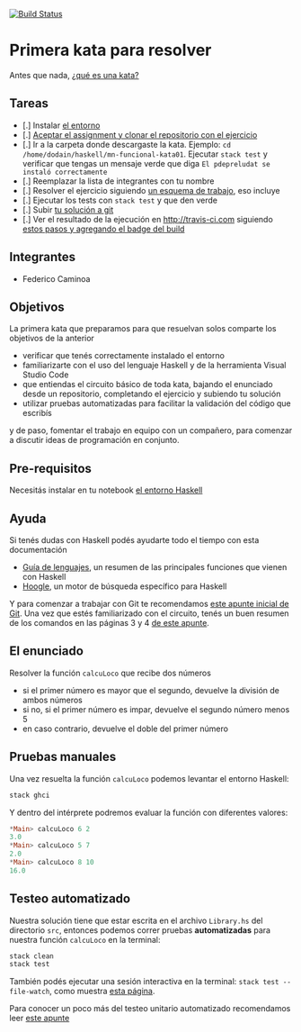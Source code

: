 [![Build Status](https://travis-ci.com/pdep-mn-utn/kata-funcional-01-mn-FedericoCaminoa.svg?token=MBMKqBcpzwHm1TL1k626&branch=master)](https://travis-ci.com/pdep-mn-utn/kata-funcional-01-mn-FedericoCaminoa)

# Primera kata para resolver

Antes que nada, [¿qué es una kata?](https://github.com/pdep-utn/enunciados-miercoles-noche/blob/master/pages/katas/katas.md)

## Tareas

- [.] Instalar [el entorno](https://github.com/pdep-utn/enunciados-miercoles-noche/blob/master/pages/haskell/entorno.md)
- [.] [Aceptar el assignment y clonar el repositorio con el ejercicio](https://github.com/pdep-utn/enunciados-miercoles-noche/blob/master/pages/katas/katas-guia.md)
- [.] Ir a la carpeta donde descargaste la kata. Ejemplo: `cd /home/dodain/haskell/mn-funcional-kata01`. Ejecutar `stack test` y verificar que tengas un mensaje verde que diga `El pdepreludat se instaló correctamente`
- [.] Reemplazar la lista de integrantes con tu nombre
- [.] Resolver el ejercicio siguiendo [un esquema de trabajo](https://github.com/pdep-utn/enunciados-miercoles-noche/blob/master/pages/haskell/trabajo.md), eso incluye
- [.] Ejecutar los tests con `stack test` y que den verde
- [.] Subir [tu solución a git](https://github.com/pdep-utn/enunciados-miercoles-noche/blob/master/pages/git/resolverConflictos.md)
- [.] Ver el resultado de la ejecución en http://travis-ci.com siguiendo [estos pasos y agregando el badge del build](https://github.com/pdep-utn/enunciados-miercoles-noche/blob/master/pages/katas/kata-ci-travis.md)

## Integrantes

- Federico Caminoa

## Objetivos

La primera kata que preparamos para que resuelvan solos comparte los objetivos de la anterior

- verificar que tenés correctamente instalado el entorno
- familiarizarte con el uso del lenguaje Haskell y de la herramienta Visual Studio Code
- que entiendas el circuito básico de toda kata, bajando el enunciado desde un repositorio, completando el ejercicio y subiendo tu solución
- utilizar pruebas automatizadas para facilitar la validación del código que escribís

y de paso, fomentar el trabajo en equipo con un compañero, para comenzar a discutir ideas de programación en conjunto.

## Pre-requisitos

Necesitás instalar en tu notebook [el entorno Haskell](https://github.com/pdep-utn/enunciados-miercoles-noche/blob/master/pages/haskell/entorno.md)

## Ayuda

Si tenés dudas con Haskell podés ayudarte todo el tiempo con esta documentación

- [Guía de lenguajes](https://docs.google.com/document/d/1oJ-tyQJoBtJh0kFcsV9wSUpgpopjGtoyhJdPUdjFIJQ/edit?usp=sharing), un resumen de las principales funciones que vienen con Haskell
- [Hoogle](https://www.haskell.org/hoogle/), un motor de búsqueda específico para Haskell

Y para comenzar a trabajar con Git te recomendamos [este apunte inicial de Git](https://docs.google.com/document/d/1ozqfYCwt-37stynmgAd5wJlNOFKWYQeIZoeqXpAEs0I/edit). Una vez que estés familiarizado con el circuito, tenés un buen resumen de los comandos en las páginas 3 y 4 [de este apunte](https://docs.google.com/document/d/147cqUY86wWVoJ86Ce0NoX1R78CwoCOGZtF7RugUvzFg/edit#).

## El enunciado

Resolver la función `calcuLoco` que recibe dos números

- si el primer número es mayor que el segundo, devuelve la división de ambos números
- si no, si el primer número es impar, devuelve el segundo número menos 5
- en caso contrario, devuelve el doble del primer número 

## Pruebas manuales

Una vez resuelta la función `calcuLoco` podemos levantar el entorno Haskell:

```bash
stack ghci
```

Y dentro del intérprete podremos evaluar la función con diferentes valores:

```hs
*Main> calcuLoco 6 2
3.0
*Main> calcuLoco 5 7
2.0
*Main> calcuLoco 8 10
16.0
```

## Testeo automatizado

Nuestra solución tiene que estar escrita en el archivo `Library.hs` del directorio `src`, entonces podemos correr pruebas **automatizadas** para nuestra función `calcuLoco` en la terminal:

```bash
stack clean
stack test
```

También podés ejecutar una sesión interactiva en la terminal: `stack test --file-watch`, como muestra [esta página](https://github.com/pdep-utn/enunciados-miercoles-noche/blob/master/pages/haskell/trabajo.md).

Para conocer un poco más del testeo unitario automatizado recomendamos leer [este apunte](https://docs.google.com/document/d/17EPSZSw7oY_Rv2VjEX2kMZDFklMOcDVVxyve9HSG0mE/edit#)
